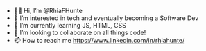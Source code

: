 - 👋🏾 Hi, I’m @RhiaFHunte
- 👀 I’m interested in tech and eventually becoming a Software Dev
- 🌱 I’m currently learning JS, HTML, CSS
- 💞️ I’m looking to collaborate on all things code!
- 📫 How to reach me https://www.linkedin.com/in/rhiahunte/

<!---
RhiaFHunte/RhiaFHunte is a ✨ special ✨ repository because its `README.md` (this file) appears on your GitHub profile.
You can click the Preview link to take a look at your changes.
--->
